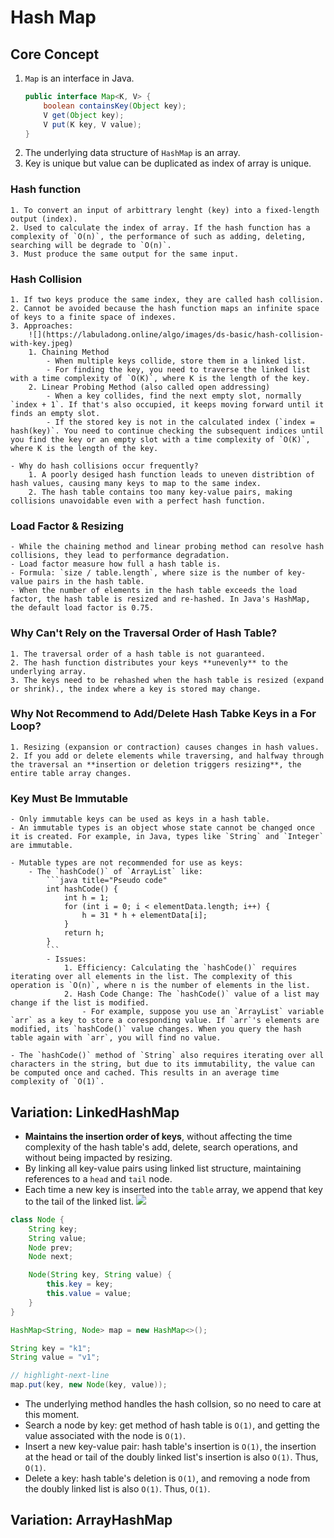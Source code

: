 # Hash Map

## Core Concept
1. `Map` is an interface in Java.
    ```java
    public interface Map<K, V> {
        boolean containsKey(Object key);
        V get(Object key);
        V put(K key, V value);
    }
    ```
2. The underlying data structure of `HashMap` is an array.
3. Key is unique but value can be duplicated as index of array is unique.

### Hash function
    1. To convert an input of arbittrary lenght (key) into a fixed-length output (index).
    2. Used to calculate the index of array. If the hash function has a complexity of `O(n)`, the performance of such as adding, deleting, searching will be degrade to `O(n)`.
    3. Must produce the same output for the same input.

### Hash Collision
    1. If two keys produce the same index, they are called hash collision.
    2. Cannot be avoided because the hash function maps an infinite space of keys to a finite space of indexes.
    3. Approaches: 
        ![](https://labuladong.online/algo/images/ds-basic/hash-collision-with-key.jpeg)
        1. Chaining Method
            - When multiple keys collide, store them in a linked list.
            - For finding the key, you need to traverse the linked list with a time complexity of `O(K)`, where K is the length of the key. 
        2. Linear Probing Method (also called open addressing)
            - When a key collides, find the next empty slot, normally `index + 1`. If that's also occupied, it keeps moving forward until it finds an empty slot.
            - If the stored key is not in the calculated index (`index = hash(key)`. You need to continue checking the subsequent indices until you find the key or an empty slot with a time complexity of `O(K)`, where K is the length of the key. 

    - Why do hash collisions occur frequently?
        1. A poorly desiged hash function leads to uneven distribtion of hash values, causing many keys to map to the same index.
        2. The hash table contains too many key-value pairs, making collisions unavoidable even with a perfect hash function.

### Load Factor & Resizing
    - While the chaining method and linear probing method can resolve hash collisions, they lead to performance degradation.
    - Load factor measure how full a hash table is.
    - Formula: `size / table.length`, where size is the number of key-value pairs in the hash table.
    - When the number of elements in the hash table exceeds the load factor, the hash table is resized and re-hashed. In Java's HashMap, the default load factor is 0.75. 

### Why Can't Rely on the Traversal Order of Hash Table?
    1. The traversal order of a hash table is not guaranteed.
    2. The hash function distributes your keys **unevenly** to the underlying array.
    3. The keys need to be rehashed when the hash table is resized (expand or shrink)., the index where a key is stored may change.

### Why Not Recommend to Add/Delete Hash Tabke Keys in a For Loop?
    1. Resizing (expansion or contraction) causes changes in hash values.
    2. If you add or delete elements while traversing, and halfway through the traversal an **insertion or deletion triggers resizing**, the entire table array changes.

### Key Must Be Immutable
    - Only immutable keys can be used as keys in a hash table.
    - An immutable types is an object whose state cannot be changed once it is created. For example, in Java, types like `String` and `Integer` are immutable.

    - Mutable types are not recommended for use as keys:
        - The `hashCode()` of `ArrayList` like:
            ```java title="Pseudo code"
            int hashCode() {
                int h = 1;
                for (int i = 0; i < elementData.length; i++) {
                    h = 31 * h + elementData[i];
                }
                return h;
            }
            ```
            - Issues:
                1. Efficiency: Calculating the `hashCode()` requires iterating over all elements in the list. The complexity of this operation is `O(n)`, where n is the number of elements in the list.
                2. Hash Code Change: The `hashCode()` value of a list may change if the list is modified.
                    - For example, suppose you use an `ArrayList` variable `arr` as a key to store a coresponding value. If `arr`'s elements are modified, its `hashCode()` value changes. When you query the hash table again with `arr`, you will find no value.

    - The `hashCode()` method of `String` also requires iterating over all characters in the string, but due to its immutability, the value can be computed once and cached. This results in an average time complexity of `O(1)`.

## Variation: LinkedHashMap
- **Maintains the insertion order of keys**, without affecting the time complexity of the hash table's add, delete, search operations, and without being impacted by resizing.
- By linking all key-value pairs using linked list structure, maintaining references to a `head` and `tail` node.
- Each time a new key is inserted into the `table` array, we append that key to the tail of the linked list.
![](https://labuladong.online/algo/images/ds-basic/hash-with-link.jpg)

```java
class Node {
    String key;
    String value;
    Node prev;
    Node next;

    Node(String key, String value) {
        this.key = key;
        this.value = value;
    }
}

HashMap<String, Node> map = new HashMap<>();

String key = "k1";
String value = "v1";

// highlight-next-line
map.put(key, new Node(key, value));
```
- The underlying method handles the hash collsion, so no need to care at this moment.
- Search a node by key: get method of hash table is `O(1)`, and getting the value associated with the node is `O(1)`.
- Insert a new key-value pair: hash table's insertion is `O(1)`, the insertion at the head or tail of the doubly linked list's insertion is also `O(1)`. Thus, `O(1)`.
- Delete a key: hash table's deletion is `O(1)`, and removing a node from the doubly linked list is also `O(1)`. Thus, `O(1)`.


## Variation: ArrayHashMap